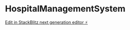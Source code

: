 # HospitalManagementSystem

[Edit in StackBlitz next generation editor ⚡️](https://stackblitz.com/~/github.com/JohnGabriel1998/HospitalManagementSystem)